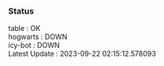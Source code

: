 ### Status


table : OK  
hogwarts : DOWN  
icy-bot : DOWN  
Latest Update : 2023-09-22 02:15:12.578093
